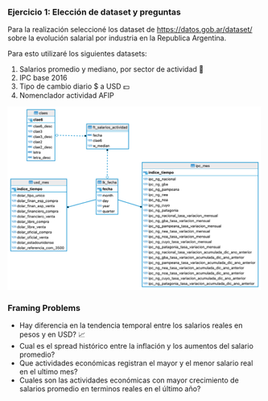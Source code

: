 ### Ejercicio 1: Elección de dataset y preguntas

Para la realización seleccioné los dataset de https://datos.gob.ar/dataset/ sobre la evolución salarial por industria en la Republica Argentina.

Para esto utilizaré los siguientes datasets:
1. Salarios promedio y mediano, por sector de actividad :money_with_wings:
2. IPC base 2016
3. Tipo de cambio diario $ a USD :dollar:
4. Nomenclador actividad AFIP

![DER](assets/images/DER_itba_ej1.png)

### Framing Problems

- Hay diferencia en la tendencia temporal entre los salarios reales en pesos y en USD? :chart_with_upwards_trend:
- Cual es el spread histórico entre la inflación y los aumentos del salario promedio?
- Que actividades económicas registran el mayor y el menor salario real en el ultimo mes?
- Cuales son las actividades económicas con mayor crecimiento de salarios promedio en terminos reales en el último año?
